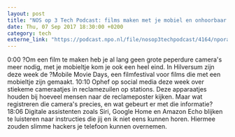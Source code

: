 ```yaml
---
layout: post
title: "NOS op 3 Tech Podcast: films maken met je mobiel en onhoorbaar klooien met Siri"
date: Thu, 07 Sep 2017 18:30:00 +0200
category: tech
externe_link: "https://podcast.npo.nl/file/nosop3techpodcast/4164/nporadio1_nosop3techpodcast_20170907_nos-op-3-tech-podcast-films-maken-met-je-mobiel-en-onhoorbaar-klooien-met-siri.mp3"
---
```


0:00 ?Om een film te maken heb je al lang geen grote peperdure camera's meer nodig, met je mobieltje kom je ook een heel eind. In Hilversum zijn deze week de ?Mobile Movie Days, een filmfestival voor films die met een mobieltje zijn gemaakt.
10:10 Ophef op social media deze week over stiekeme cameraatjes in reclamezuilen op stations. Deze apparaatjes houden bij hoeveel mensen naar de reclameposter kijken. Maar wat registreren die camera's precies, en wat gebeurt er met die informatie?
18:06 Digitale assistenten zoals Siri, Google Home en Amazon Echo blijken te luisteren naar instructies die jij en ik niet eens kunnen horen. Hiermee zouden slimme hackers je telefoon kunnen overnemen.<img src="http://feeds.feedburner.com/~r/nosop3-tech-podcast/~4/mGuqBOgK-1E" height="1" width="1" alt=""/>

